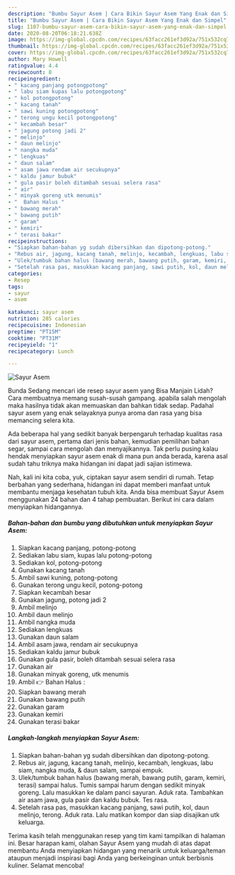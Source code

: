 ```yaml
---
description: "Bumbu Sayur Asem | Cara Bikin Sayur Asem Yang Enak dan Simpel"
title: "Bumbu Sayur Asem | Cara Bikin Sayur Asem Yang Enak dan Simpel"
slug: 1107-bumbu-sayur-asem-cara-bikin-sayur-asem-yang-enak-dan-simpel
date: 2020-08-20T06:18:21.638Z
image: https://img-global.cpcdn.com/recipes/63facc261ef3d92a/751x532cq70/sayur-asem-foto-resep-utama.jpg
thumbnail: https://img-global.cpcdn.com/recipes/63facc261ef3d92a/751x532cq70/sayur-asem-foto-resep-utama.jpg
cover: https://img-global.cpcdn.com/recipes/63facc261ef3d92a/751x532cq70/sayur-asem-foto-resep-utama.jpg
author: Mary Howell
ratingvalue: 4.4
reviewcount: 8
recipeingredient:
- " kacang panjang potongpotong"
- " labu siam kupas lalu potongpotong"
- " kol potongpotong"
- " kacang tanah"
- " sawi kuning potongpotong"
- " terong ungu kecil potongpotong"
- " kecambah besar"
- " jagung potong jadi 2"
- " melinjo"
- " daun melinjo"
- " nangka muda"
- " lengkuas"
- " daun salam"
- " asam jawa rendam air secukupnya"
- " kaldu jamur bubuk"
- " gula pasir boleh ditambah sesuai selera rasa"
- " air"
- " minyak goreng utk menumis"
- "  Bahan Halus "
- " bawang merah"
- " bawang putih"
- " garam"
- " kemiri"
- " terasi bakar"
recipeinstructions:
- "Siapkan bahan-bahan yg sudah dibersihkan dan dipotong-potong."
- "Rebus air, jagung, kacang tanah, melinjo, kecambah, lengkuas, labu siam, nangka muda, &amp; daun salam, sampai empuk."
- "Ulek/tumbuk bahan halus (bawang merah, bawang putih, garam, kemiri, terasi) sampai halus. Tumis sampai harum dengan sedikit minyak goreng. Lalu masukkan ke dalam panci sayuran. Aduk rata. Tambahkan air asam jawa, gula pasir dan kaldu bubuk. Tes rasa."
- "Setelah rasa pas, masukkan kacang panjang, sawi putih, kol, daun melinjo, terong. Aduk rata. Lalu matikan kompor dan siap disajikan utk keluarga."
categories:
- Resep
tags:
- sayur
- asem

katakunci: sayur asem 
nutrition: 285 calories
recipecuisine: Indonesian
preptime: "PT15M"
cooktime: "PT31M"
recipeyield: "1"
recipecategory: Lunch

---
```



![Sayur Asem](https://img-global.cpcdn.com/recipes/63facc261ef3d92a/751x532cq70/sayur-asem-foto-resep-utama.jpg)

Bunda Sedang mencari ide resep sayur asem yang Bisa Manjain Lidah? Cara membuatnya memang susah-susah gampang. apabila salah mengolah maka hasilnya tidak akan memuaskan dan bahkan tidak sedap. Padahal sayur asem yang enak selayaknya punya aroma dan rasa yang bisa memancing selera kita.

Ada beberapa hal yang sedikit banyak berpengaruh terhadap kualitas rasa dari sayur asem, pertama dari jenis bahan, kemudian pemilihan bahan segar, sampai cara mengolah dan menyajikannya. Tak perlu pusing kalau hendak menyiapkan sayur asem enak di mana pun anda berada, karena asal sudah tahu triknya maka hidangan ini dapat jadi sajian istimewa.




Nah, kali ini kita coba, yuk, ciptakan sayur asem sendiri di rumah. Tetap berbahan yang sederhana, hidangan ini dapat memberi manfaat untuk membantu menjaga kesehatan tubuh kita. Anda bisa membuat Sayur Asem menggunakan 24 bahan dan 4 tahap pembuatan. Berikut ini cara dalam menyiapkan hidangannya.

<!--inarticleads1-->

##### Bahan-bahan dan bumbu yang dibutuhkan untuk menyiapkan Sayur Asem:

1. Siapkan  kacang panjang, potong-potong
1. Sediakan  labu siam, kupas lalu potong-potong
1. Sediakan  kol, potong-potong
1. Gunakan  kacang tanah
1. Ambil  sawi kuning, potong-potong
1. Gunakan  terong ungu kecil, potong-potong
1. Siapkan  kecambah besar
1. Gunakan  jagung, potong jadi 2
1. Ambil  melinjo
1. Ambil  daun melinjo
1. Ambil  nangka muda
1. Sediakan  lengkuas
1. Gunakan  daun salam
1. Ambil  asam jawa, rendam air secukupnya
1. Sediakan  kaldu jamur bubuk
1. Gunakan  gula pasir, boleh ditambah sesuai selera rasa
1. Gunakan  air
1. Gunakan  minyak goreng, utk menumis
1. Ambil  👉 Bahan Halus :
1. Siapkan  bawang merah
1. Gunakan  bawang putih
1. Gunakan  garam
1. Gunakan  kemiri
1. Gunakan  terasi bakar




<!--inarticleads2-->

##### Langkah-langkah menyiapkan Sayur Asem:

1. Siapkan bahan-bahan yg sudah dibersihkan dan dipotong-potong.
1. Rebus air, jagung, kacang tanah, melinjo, kecambah, lengkuas, labu siam, nangka muda, &amp; daun salam, sampai empuk.
1. Ulek/tumbuk bahan halus (bawang merah, bawang putih, garam, kemiri, terasi) sampai halus. Tumis sampai harum dengan sedikit minyak goreng. Lalu masukkan ke dalam panci sayuran. Aduk rata. Tambahkan air asam jawa, gula pasir dan kaldu bubuk. Tes rasa.
1. Setelah rasa pas, masukkan kacang panjang, sawi putih, kol, daun melinjo, terong. Aduk rata. Lalu matikan kompor dan siap disajikan utk keluarga.




Terima kasih telah menggunakan resep yang tim kami tampilkan di halaman ini. Besar harapan kami, olahan Sayur Asem yang mudah di atas dapat membantu Anda menyiapkan hidangan yang menarik untuk keluarga/teman ataupun menjadi inspirasi bagi Anda yang berkeinginan untuk berbisnis kuliner. Selamat mencoba!
